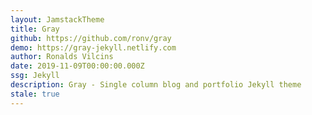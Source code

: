 ```yaml
---
layout: JamstackTheme
title: Gray
github: https://github.com/ronv/gray
demo: https://gray-jekyll.netlify.com
author: Ronalds Vilcins
date: 2019-11-09T00:00:00.000Z
ssg: Jekyll
description: Gray - Single column blog and portfolio Jekyll theme
stale: true
---
```


